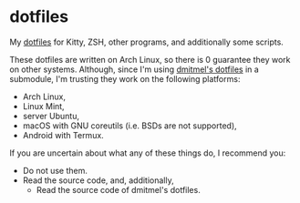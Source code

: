 # dotfiles

My [dotfiles](https://wiki.archlinux.org/title/Dotfiles) for Kitty, ZSH, other programs, and additionally some scripts.

These dotfiles are written on Arch Linux, so there is 0 guarantee they work on other systems.
Although, since I'm using [dmitmel's dotfiles](https://github.com/dmitmel/dotfiles) in a submodule, I'm trusting they work on the following platforms:

- Arch Linux,
- Linux Mint,
- server Ubuntu,
- macOS with GNU coreutils (i.e. BSDs are not supported),
- Android with Termux.

If you are uncertain about what any of these things do, I recommend you:

- Do not use them.
- Read the source code, and, additionally,
  - Read the source code of dmitmel's dotfiles.
